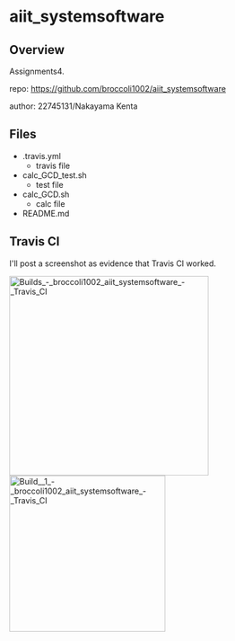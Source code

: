# aiit_systemsoftware

## Overview
Assignments4.

repo: https://github.com/broccoli1002/aiit_systemsoftware

author: 22745131/Nakayama Kenta

## Files
- .travis.yml
  - travis file
- calc_GCD_test.sh
  - test file
- calc_GCD.sh
  - calc file  
- README.md

## Travis CI
I'll post a screenshot as evidence that Travis CI worked.


<img width="355" alt="Builds_-_broccoli1002_aiit_systemsoftware_-_Travis_CI" src="https://user-images.githubusercontent.com/89018/180615246-61ba6d73-9922-4855-94f3-65ea8d26eddc.png">

<img width="278" alt="Build__1_-_broccoli1002_aiit_systemsoftware_-_Travis_CI" src="https://user-images.githubusercontent.com/89018/180615250-642f5f99-abfa-4b83-bfde-3bf776fc7ba4.png">
